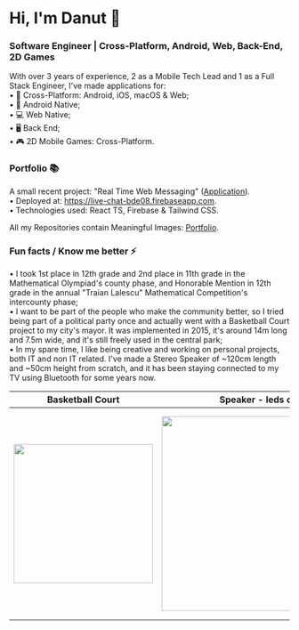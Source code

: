 # Hi, I'm Danut 👋
### Software Engineer | Cross-Platform, Android, Web, Back-End, 2D Games
With over 3 years of experience, 2 as a Mobile Tech Lead and 1 as a Full Stack Engineer, I've made applications for:  
• 🔁 Cross-Platform: Android, iOS, macOS & Web;  
• 📱 Android Native;  
• 💻 Web Native;  
• 🖥️ Back End;  
• 🎮 2D Mobile Games: Cross-Platform.  

### Portfolio 📚
A small recent project: "Real Time Web Messaging" ([Application](https://github.com/DanutGavrus/Real-Time-Web-Messaging-using-React-TS-Firebase-and-Tailwind-CSS)).  
• Deployed at: https://live-chat-bde08.firebaseapp.com.  
• Technologies used: React TS, Firebase & Tailwind CSS. 

All my Repositories contain Meaningful Images: [Portfolio](https://github.com/DanutGavrus?tab=repositories).

### Fun facts / Know me better ⚡
• I took 1st place in 12th grade and 2nd place in 11th grade in the Mathematical Olympiad's county phase, and Honorable Mention in 12th grade in the annual "Traian Lalescu" Mathematical Competition's intercounty phase;  
• I want to be part of the people who make the community better, so I tried being part of a political party once and actually went with a Basketball Court project to my city's mayor. It was implemented in 2015, it's around 14m long and 7.5m wide, and it's still freely used in the central park;  
• In my spare time, I like being creative and working on personal projects, both IT and non IT related. I've made a Stereo Speaker of ~120cm length and ~50cm height from scratch, and it has been staying connected to my TV using Bluetooth for some years now.

| Basketball Court | Speaker - leds off  | Speaker - leds on |
| ------------- | ------------- | ------------- |
| <img src="https://user-images.githubusercontent.com/56603839/226368235-6684955b-5061-42e8-b874-36802d75b767.png" width="250"> | <img src="https://user-images.githubusercontent.com/56603839/226370733-23297580-88c2-4f1d-af85-b24763c24828.png" width="350"> | <img src="https://user-images.githubusercontent.com/56603839/226368358-58c7da4f-cc46-4b55-8581-64f12878c730.png" width="375">
